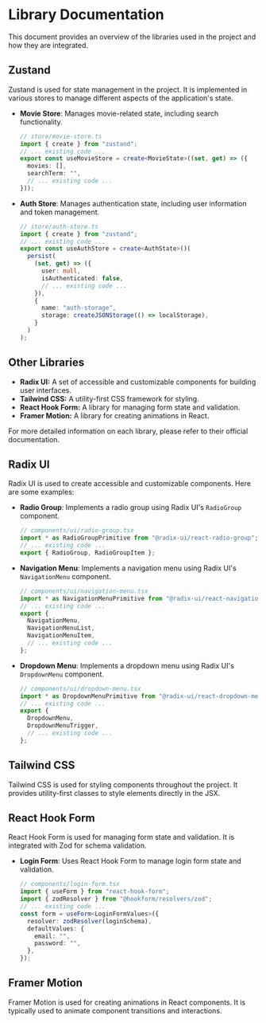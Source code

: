 # Library Documentation

This document provides an overview of the libraries used in the project and how they are integrated.

## Zustand

Zustand is used for state management in the project. It is implemented in various stores to manage different aspects of the application's state.

- **Movie Store**: Manages movie-related state, including search functionality.
  ```typescript
  // store/movie-store.ts
  import { create } from "zustand";
  // ... existing code ...
  export const useMovieStore = create<MovieState>((set, get) => ({
    movies: [],
    searchTerm: "",
    // ... existing code ...
  }));
  ```

- **Auth Store**: Manages authentication state, including user information and token management.
  ```typescript
  // store/auth-store.ts
  import { create } from "zustand";
  // ... existing code ...
  export const useAuthStore = create<AuthState>()(
    persist(
      (set, get) => ({
        user: null,
        isAuthenticated: false,
        // ... existing code ...
      }),
      {
        name: "auth-storage",
        storage: createJSONStorage(() => localStorage),
      }
    )
  );
  ```

## Other Libraries

- **Radix UI:** A set of accessible and customizable components for building user interfaces.
- **Tailwind CSS:** A utility-first CSS framework for styling.
- **React Hook Form:** A library for managing form state and validation.
- **Framer Motion:** A library for creating animations in React.

For more detailed information on each library, please refer to their official documentation.

## Radix UI

Radix UI is used to create accessible and customizable components. Here are some examples:

- **Radio Group**: Implements a radio group using Radix UI's `RadioGroup` component.
  ```typescript
  // components/ui/radio-group.tsx
  import * as RadioGroupPrimitive from "@radix-ui/react-radio-group";
  // ... existing code ...
  export { RadioGroup, RadioGroupItem };
  ```

- **Navigation Menu**: Implements a navigation menu using Radix UI's `NavigationMenu` component.
  ```typescript
  // components/ui/navigation-menu.tsx
  import * as NavigationMenuPrimitive from "@radix-ui/react-navigation-menu";
  // ... existing code ...
  export {
    NavigationMenu,
    NavigationMenuList,
    NavigationMenuItem,
    // ... existing code ...
  };
  ```

- **Dropdown Menu**: Implements a dropdown menu using Radix UI's `DropdownMenu` component.
  ```typescript
  // components/ui/dropdown-menu.tsx
  import * as DropdownMenuPrimitive from "@radix-ui/react-dropdown-menu";
  // ... existing code ...
  export {
    DropdownMenu,
    DropdownMenuTrigger,
    // ... existing code ...
  };
  ```

## Tailwind CSS

Tailwind CSS is used for styling components throughout the project. It provides utility-first classes to style elements directly in the JSX.

## React Hook Form

React Hook Form is used for managing form state and validation. It is integrated with Zod for schema validation.

- **Login Form**: Uses React Hook Form to manage login form state and validation.
  ```typescript
  // components/login-form.tsx
  import { useForm } from "react-hook-form";
  import { zodResolver } from "@hookform/resolvers/zod";
  // ... existing code ...
  const form = useForm<LoginFormValues>({
    resolver: zodResolver(loginSchema),
    defaultValues: {
      email: "",
      password: "",
    },
  });
  ```

## Framer Motion

Framer Motion is used for creating animations in React components. It is typically used to animate component transitions and interactions.
